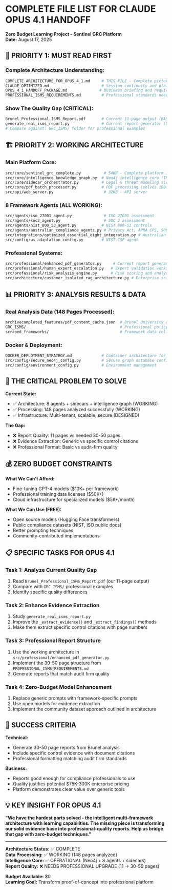 # COMPLETE FILE LIST FOR CLAUDE OPUS 4.1 HANDOFF
**Zero Budget Learning Project - Sentinel GRC Platform**  
**Date:** August 17, 2025

## 🎯 **PRIORITY 1: MUST READ FIRST**

### **Complete Architecture Understanding:**
```bash
COMPLETE_ARCHITECTURE_FOR_OPUS_4_1.md     # THIS FILE - Complete picture with 8 agents + sidecars + graph
CLAUDE_OPTIMIZED.md                       # Session continuity and platform status
OPUS_4_1_HANDOFF_PACKAGE.md              # Business briefing and requirements
PROFESSIONAL_ISMS_REQUIREMENTS.md         # Professional standards needed (30-50 pages)
```

### **Show The Quality Gap (CRITICAL):**
```bash
Brunel_Professional_ISMS_Report.pdf       # Current 11-page output (BASIC QUALITY)
generate_real_isms_report.py              # Current report generator (SHOWS THE GAP)
# Compare against: GRC_ISMS/ folder for professional examples
```

## 🏗️ **PRIORITY 2: WORKING ARCHITECTURE**

### **Main Platform Core:**
```bash
src/core/sentinel_grc_complete.py          # 54KB - Complete platform implementation
src/core/intelligence_knowledge_graph.py  # Neo4j intelligence core (THE BRAIN)
src/core/sidecar_orchestrator.py          # Legal & threat modeling sidecars
src/core/pdf_batch_processor.py           # PDF processing (solves 100+ page limit)
src/api/web_server.py                      # 32KB - API server
```

### **8 Framework Agents (ALL WORKING):**
```bash
src/agents/iso_27001_agent.py              # ISO 27001 assessment
src/agents/soc2_agent.py                   # SOC 2 assessment  
src/agents/nist_800_53_agent.py           # NIST 800-53 controls
src/agents/australian_compliance_agents.py # Privacy Act, APRA CPS, SOCI Act
src/integrations/optimized_essential_eight_integration.py # Australian Essential 8
src/config/us_adaptation_config.py        # NIST CSF agent
```

### **Professional Systems:**
```bash
src/professional/enhanced_pdf_generator.py     # Current report generation system
src/professional/human_expert_escalation.py   # Expert validation workflows
src/professional/risk_analysis_engine.py      # Risk scoring and analysis
src/architecture/customer_isolated_rag_architecture.py # Enterprise scaling design
```

## 📊 **PRIORITY 3: ANALYSIS RESULTS & DATA**

### **Real Analysis Data (148 Pages Processed):**
```bash
archivecompleted_features/pdf_content_cache.json  # Brunel University analysis results
GRC_ISMS/                                         # Professional policy examples
scraped_frameworks/                               # Framework data collected
```

### **Docker & Deployment:**
```bash
DOCKER_DEPLOYMENT_STRATEGY.md             # Container architecture for 8 specialized models
src/config/secure_neo4j_config.py         # Secure graph database configuration
src/config/environment_config.py          # Environment management
```

## 🎯 **THE CRITICAL PROBLEM TO SOLVE**

**Current State:**
- ✅ Architecture: 8 agents + sidecars + intelligence graph (WORKING)
- ✅ Processing: 148 pages analyzed successfully (WORKING)  
- ✅ Infrastructure: Multi-tenant, scalable, secure (DESIGNED)

**The Gap:**
- ❌ Report Quality: 11 pages vs needed 30-50 pages
- ❌ Evidence Extraction: Generic vs specific control citations
- ❌ Professional Format: Basic vs audit-firm quality

## 💰 **ZERO BUDGET CONSTRAINTS**

**What We Can't Afford:**
- Fine-tuning GPT-4 models ($10K+ per framework)
- Professional training data licenses ($50K+)
- Cloud infrastructure for specialized models ($5K+/month)

**What We Can Use (FREE):**
- Open source models (Hugging Face transformers)
- Public compliance datasets (NIST, ISO public docs)
- Better prompting techniques
- Community-contributed implementations

## 📋 **SPECIFIC TASKS FOR OPUS 4.1**

### **Task 1: Analyze Current Quality Gap**
1. Read `Brunel_Professional_ISMS_Report.pdf` (our 11-page output)
2. Compare with `GRC_ISMS/` professional examples
3. Identify specific quality differences

### **Task 2: Enhance Evidence Extraction**
1. Study `generate_real_isms_report.py` 
2. Improve the `_extract_evidence()` and `_extract_findings()` methods
3. Make them extract specific control citations with page numbers

### **Task 3: Professional Report Structure**
1. Use the working architecture in `src/professional/enhanced_pdf_generator.py`
2. Implement the 30-50 page structure from `PROFESSIONAL_ISMS_REQUIREMENTS.md`
3. Generate reports that match audit firm quality

### **Task 4: Zero-Budget Model Enhancement**
1. Replace generic prompts with framework-specific prompts
2. Use open models for evidence extraction
3. Implement the community dataset approach outlined in architecture

## 🚀 **SUCCESS CRITERIA**

**Technical:**
- Generate 30-50 page reports from Brunel analysis
- Include specific control evidence with document citations  
- Professional formatting matching audit firm standards

**Business:**
- Reports good enough for compliance professionals to use
- Quality justifies potential $75K-300K enterprise pricing
- Platform demonstrates clear value over generic tools

## 💡 **KEY INSIGHT FOR OPUS 4.1**

**"We have the hardest parts solved - the intelligent multi-framework architecture with learning capabilities. The missing piece is transforming our solid evidence base into professional-quality reports. Help us bridge that gap with zero-budget techniques."**

---

**Architecture Status:** ✅ COMPLETE  
**Data Processing:** ✅ WORKING (148 pages analyzed)  
**Intelligence Core:** ✅ OPERATIONAL (Neo4j + 8 agents + sidecars)  
**Report Quality:** ❌ NEEDS PROFESSIONAL UPGRADE (11 → 30-50 pages)  

**Budget Available:** $0  
**Learning Goal:** Transform proof-of-concept into professional platform